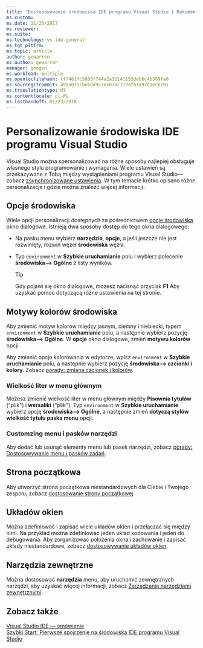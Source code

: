 ```yaml
---
title: "Dostosowywanie środowiska IDE programu Visual Studio | Dokumentacja firmy Microsoft"
ms.custom: 
ms.date: 11/20/2017
ms.reviewer: 
ms.suite: 
ms.technology: vs-ide-general
ms.tgt_pltfrm: 
ms.topic: article
author: gewarren
ms.author: gewarren
manager: ghogen
ms.workload: multiple
ms.openlocfilehash: ff7461fc5880f744a2a32141155deb6c4b309fa0
ms.sourcegitcommit: 49aa031cbebdd9c7ec070c713afb1a97d1ecb701
ms.translationtype: MT
ms.contentlocale: pl-PL
ms.lasthandoff: 01/23/2018
---
```

# <a name="personalize-the-visual-studio-ide"></a>Personalizowanie środowiska IDE programu Visual Studio

Visual Studio można spersonalizować na różne sposoby najlepiej obsługuje własnego stylu programowanie i wymagania. Wiele ustawień są przekazywane z Tobą między wystąpieniami programu Visual Studio&mdash;zobacz [zsynchronizowane ustawienia](../ide/synchronized-settings-in-visual-studio.md). W tym temacie krótko opisano różne personalizacje i gdzie można znaleźć więcej informacji.

## <a name="general-environment-options"></a>Opcje środowiska

Wiele opcji personalizacji dostępnych za pośrednictwem [opcje środowiska](../ide/reference/environment-options-dialog-box.md) okno dialogowe. Istnieją dwa sposoby dostęp do tego okna dialogowego:

- Na pasku menu wybierz **narzędzia**, **opcje**, a jeśli jeszcze nie jest rozwinięty, rozwiń węzeł **środowiska** węzła.

- Typ `environment` w **Szybkie uruchamianie** polu i wybierz polecenie **środowiska--> Ogólne** z listy wyników.

   > [!TIP]
   > Gdy pojawi się okno dialogowe, możesz nacisnąć przycisk **F1** Aby uzyskać pomoc dotyczącą różne ustawienia na tej stronie.

## <a name="environment-color-themes"></a>Motywy kolorów środowiska

Aby zmienić motyw kolorów między jasnym, ciemny i niebieski, typem `environment` w **Szybkie uruchamianie** polu, a następnie wybierz pozycję **środowiska--> Ogólne**. W **opcje** okno dialogowe, zmień **motywu kolorów** opcji.

Aby zmienić opcje kolorowania w edytorze, wpisz `environment` w **Szybkie uruchamianie** polu, a następnie wybierz pozycję **środowiska--> czcionki i kolory**. Zobacz [porady: zmiana czcionek i kolorów](../ide/how-to-change-fonts-and-colors-in-visual-studio.md).

### <a name="main-menu-casing"></a>Wielkość liter w menu głównym

Możesz zmienić wielkość liter w menu głównym między **Pisownia tytułów** ("plik") i **wersaliki** ("plik"). Typ `environment` w **Szybkie uruchamianie** wybierz opcję **środowiska--> Ogólne**, a następnie zmień **dotyczą stylów wielkość tytułu paska menu** opcji.

### <a name="customzing-menus-and-toolbars"></a>Customzing menu i pasków narzędzi

Aby dodać lub usunąć elementy menu lub pasek narzędzi, zobacz [porady: Dostosowywanie menu i pasków zadań](../ide/how-to-customize-menus-and-toolbars-in-visual-studio.md).

## <a name="start-page"></a>Strona początkowa

Aby utworzyć strona początkowa niestandardowych dla Ciebie i Twojego zespołu, zobacz [dostosowanie strony początkowej](../ide/customizing-the-start-page-for-visual-studio.md).

## <a name="window-layouts"></a>Układów okien

Można zdefiniować i zapisać wiele układów okien i przełączać się między nimi. Na przykład można zdefiniować jeden układ kodowania i jeden do debugowania. Aby zorganizować położenia okna i zachowanie i zapisać układy niestandardowe, zobacz [dostosowywanie układów okien](../ide/customizing-window-layouts-in-visual-studio.md).

## <a name="external-tools"></a>Narzędzia zewnętrzne

Można dostosować **narzędzia** menu, aby uruchomić zewnętrznych narzędzi, aby uzyskać więcej informacji, zobacz [Zarządzanie narzędziami zewnętrznymi](../ide/managing-external-tools.md).

## <a name="see-also"></a>Zobacz także

[Visual Studio IDE — omówienie](../ide/visual-studio-ide.md)  
[Szybki Start: Pierwsze spojrzenie na środowiska IDE programu Visual Studio](../ide/quickstart-ide-orientation.md)
